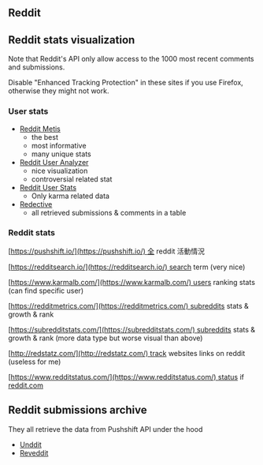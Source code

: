 ## Reddit

## Reddit stats visualization

Note that Reddit's API only allow access to the 1000 most recent comments and submissions. 

Disable "Enhanced Tracking Protection" in these sites if you use Firefox, otherwise they might not work.

### User stats

- [Reddit Metis](https://redditmetis.com)
	- the best
	- most informative
	- many unique stats
- [Reddit User Analyzer](https://reddit-user-analyser.netlify.app)
	- nice visualization
	- controversial related stat
- [Reddit User Stats](https://anhuynh.github.io/reddit-user-stats/)
	- Only karma related data
- [Redective](https://www.redective.com/)
	- all retrieved submissions & comments in a table

### Reddit stats

[https://pushshift.io/](https://pushshift.io/) 全 reddit 活動情況

[https://redditsearch.io/](https://redditsearch.io/) search term (very nice)

[https://www.karmalb.com/](https://www.karmalb.com/) users ranking stats (can find specific user)

[https://redditmetrics.com/](https://redditmetrics.com/) subreddits stats & growth & rank

[https://subredditstats.com/](https://subredditstats.com/) subreddits stats & growth & rank (more data type but worse visual than above)

[http://redstatz.com/](http://redstatz.com/) track websites links on reddit (useless for me)

[https://www.redditstatus.com/](https://www.redditstatus.com/) status if [reddit.com](http://reddit.com/)

## Reddit submissions archive

They all retrieve the data from Pushshift API under the hood

- [Unddit](https://www.unddit.com/)
- [Reveddit](https://www.reveddit.com/)
